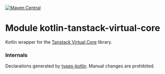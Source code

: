 [![Maven Central](https://img.shields.io/maven-central/v/org.jetbrains.kotlin-wrappers/kotlin-tanstack-virtual-core)](https://search.maven.org/artifact/org.jetbrains.kotlin-wrappers/kotlin-tanstack-virtual-core)

# Module kotlin-tanstack-virtual-core

Kotlin wrapper for the [Tanstack Virtual Core](https://github.com/TanStack/virtual/tree/beta/packages/virtual-core) library.

### Internals

Declarations generated by [types-kotlin](https://github.com/karakum-team/types-kotlin).
Manual changes are prohibited.

